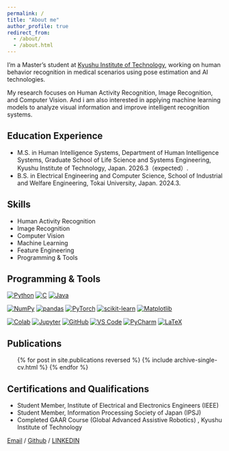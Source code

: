 ```yaml
---
permalink: /
title: "About me"
author_profile: true
redirect_from: 
  - /about/
  - /about.html
---
```


I’m a Master’s student at [Kyushu Institute of Technology](https://www.kyutech.ac.jp/), working on human behavior recognition in medical scenarios using pose estimation and AI technologies.

My research focuses on Human Activity Recognition, Image Recognition, and Computer Vision. And i am also interested in applying machine learning models to analyze visual information and improve intelligent recognition systems.

## Education Experience
* M.S. in Human Intelligence Systems, Department of Human Intelligence Systems, Graduate School of Life Science and Systems Engineering, Kyushu Institute of Technology, Japan. 2026.3（expected）.
* B.S. in Electrical Engineering and Computer Science, School of Industrial and Welfare Engineering, Tokai University, Japan. 2024.3.

## Skills
* Human Activity Recognition  
* Image Recognition
* Computer Vision  
* Machine Learning  
* Feature Engineering  
* Programming & Tools  
## Programming & Tools
[![Python](https://img.shields.io/badge/Python-3776AB?logo=python&logoColor=white)](https://www.python.org/)
[![C](https://img.shields.io/badge/C-00599C?logo=c&logoColor=white)](https://gcc.gnu.org/)
[![Java](https://img.shields.io/badge/Java-007396?logo=java&logoColor=white)](https://www.java.com/)

[![NumPy](https://img.shields.io/badge/NumPy-013243?logo=numpy&logoColor=white)](https://numpy.org/)
[![pandas](https://img.shields.io/badge/pandas-150458?logo=pandas&logoColor=white)](https://pandas.pydata.org/)
[![PyTorch](https://img.shields.io/badge/PyTorch-EE4C2C?logo=pytorch&logoColor=white)](https://pytorch.org/)
[![scikit-learn](https://img.shields.io/badge/scikit--learn-F7931E?logo=scikitlearn&logoColor=white)](https://scikit-learn.org/)
[![Matplotlib](https://img.shields.io/badge/Matplotlib-11557C?logo=matplotlib&logoColor=white)](https://matplotlib.org/)

[![Colab](https://img.shields.io/badge/Colab-F9AB00?logo=googlecolab&logoColor=white)](https://colab.research.google.com/)
[![Jupyter](https://img.shields.io/badge/Jupyter-F37626?logo=jupyter&logoColor=white)](https://jupyter.org/)
[![GitHub](https://img.shields.io/badge/GitHub-181717?logo=github&logoColor=white)](https://github.com/)
[![VS Code](https://img.shields.io/badge/VSCode-007ACC?logo=visualstudiocode&logoColor=white)](https://code.visualstudio.com/)
[![PyCharm](https://img.shields.io/badge/PyCharm-000000?logo=pycharm&logoColor=white)](https://www.jetbrains.com/pycharm/)
[![LaTeX](https://img.shields.io/badge/LaTeX-008080?logo=latex&logoColor=white)](https://www.latex-project.org/)


## Publications
  <ul>{% for post in site.publications reversed %}
    {% include archive-single-cv.html %}
  {% endfor %}</ul>
  
## Certifications and Qualifications
* Student Member, Institute of Electrical and Electronics Engineers (IEEE)  
* Student Member, Information Processing Society of Japan (IPSJ)  
* Completed GAAR Course (Global Advanced Assistive Robotics) , Kyushu Institute of Technology

[Email](mailto:zhaolin46366@gmail.com) / [Github](https://github.com/zhao-lingfeng) / [LINKEDIN](https://www.linkedin.com/in/lingfeng-zhao-380900338/)
